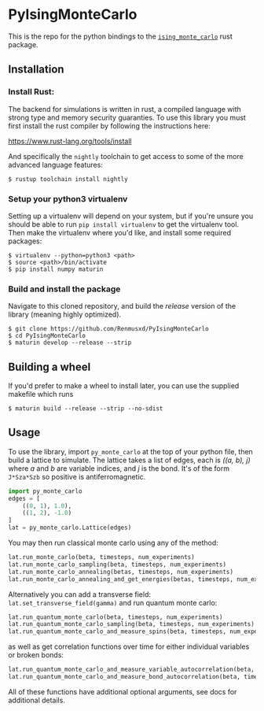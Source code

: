 # PyIsingMonteCarlo

This is the repo for the python bindings to the [`ising_monte_carlo`](https://github.com/Renmusxd/IsingMonteCarlo) 
rust package.

## Installation
### Install Rust:
The backend for simulations is written in rust, a compiled language with strong type and memory security guaranties. To
use this library you must first install the rust compiler by following the instructions here:

https://www.rust-lang.org/tools/install

And specifically the `nightly` toolchain to get access to some of the more advanced language features:

`$ rustup toolchain install nightly`

### Setup your python3 virtualenv
Setting up a virtualenv will depend on your system, but if you're unsure you should be able to run 
`pip install virtualenv` to get the virtualenv tool. Then make the virtualenv where you'd like, and install some 
required packages: 

```
$ virtualenv --python=python3 <path>
$ source <path>/bin/activate
$ pip install numpy maturin
```

### Build and install the package
Navigate to this cloned repository, and build the _release_ version of the library (meaning highly optimized).

```
$ git clone https://github.com/Renmusxd/PyIsingMonteCarlo
$ cd PyIsingMonteCarlo
$ maturin develop --release --strip
```

## Building a wheel
If you'd prefer to make a wheel to install later, you can use the supplied makefile which runs

`$ maturin build --release --strip --no-sdist`

## Usage

To use the library, import `py_monte_carlo` at the top of your python file, then build a lattice to simulate. 
The lattice takes a list of edges, each is _((a, b), j)_ where _a_ and _b_ are variable indices, and _j_ is the bond. 
It's of the form `J*Sza*Szb` so positive is antiferromagnetic.

```python
import py_monte_carlo
edges = [
    ((0, 1), 1.0),
    ((1, 2), -1.0)
]
lat = py_monte_carlo.Lattice(edges)
```

You may then run classical monte carlo using any of the method:
```python
lat.run_monte_carlo(beta, timesteps, num_experiments)
lat.run_monte_carlo_sampling(beta, timesteps, num_experiments)
lat.run_monte_carlo_annealing(betas, timesteps, num_experiments)
lat.run_monte_carlo_annealing_and_get_energies(betas, timesteps, num_experiments)
```

Alternatively you can add a transverse field: `lat.set_transverse_field(gamma)` and run quantum monte carlo:

```python
lat.run_quantum_monte_carlo(beta, timesteps, num_experiments)
lat.run_quantum_monte_carlo_sampling(beta, timesteps, num_experiments)
lat.run_quantum_monte_carlo_and_measure_spins(beta, timesteps, num_experiments)
```

as well as get correlation functions over time for either individual variables or broken bonds:

```python
lat.run_quantum_monte_carlo_and_measure_variable_autocorrelation(beta, timesteps, num_experiments)
lat.run_quantum_monte_carlo_and_measure_bond_autocorrelation(beta, timesteps, num_experiments)
```

All of these functions have additional optional arguments, see docs for additional details.